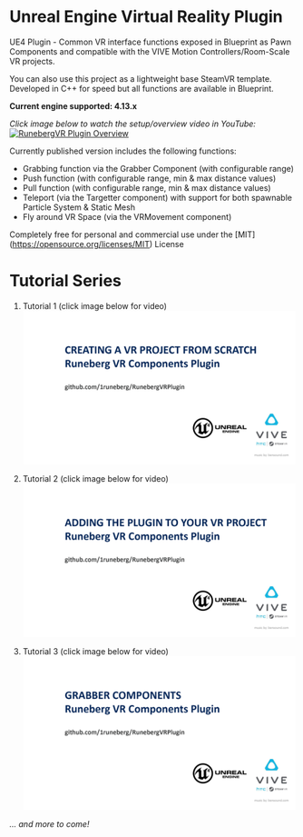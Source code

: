# Unreal Engine Virtual Reality Plugin

UE4 Plugin - Common VR interface functions exposed in Blueprint as Pawn Components and compatible with the VIVE Motion Controllers/Room-Scale VR projects. 

You can also use this project as a lightweight base SteamVR template. Developed in C++ for speed but all functions are available in Blueprint.

**Current engine supported: 4.13.x**

*Click image below to watch the setup/overview video in YouTube:*
[![RunebergVR Plugin Overview](https://img.youtube.com/vi/8-rd6pdJvCs/0.jpg)](https://youtu.be/8-rd6pdJvCs)

Currently published version includes the following functions:
  - Grabbing function via the Grabber Component (with configurable range)
  - Push function (with configurable range, min & max distance values)
  - Pull function (with configurable range, min & max distance values)
  - Teleport (via the Targetter component) with support for both spawnable Particle System & Static Mesh
  - Fly around VR Space (via the VRMovement component)


Completely free for personal and commercial use under the [MIT] (https://opensource.org/licenses/MIT) License


# Tutorial Series

1. Tutorial 1 (click image below for video)
[![Creating a VR Project from Scratch](https://raw.githubusercontent.com/1runeberg/blobs/master/RunebergVRPlugin_VRProjectFromScratch.png)](https://youtu.be/DwOaxg-Czwc)


2. Tutorial 2 (click image below for video)
[![Adding the plugin to your VR Project](https://raw.githubusercontent.com/1runeberg/blobs/master/RunebergVRPlugin_AddingToProjects.png)](https://youtu.be/8DYwI_r-uM4)


3. Tutorial 3 (click image below for video)
[![Using the "SimpleGrabber" & (Ranged) Grabber Components](https://raw.githubusercontent.com/1runeberg/blobs/master/RunebergVRPlugin_GrabberComponents.png)](https://youtu.be/1GA0PWtXEQE)


*... and more to come!*
